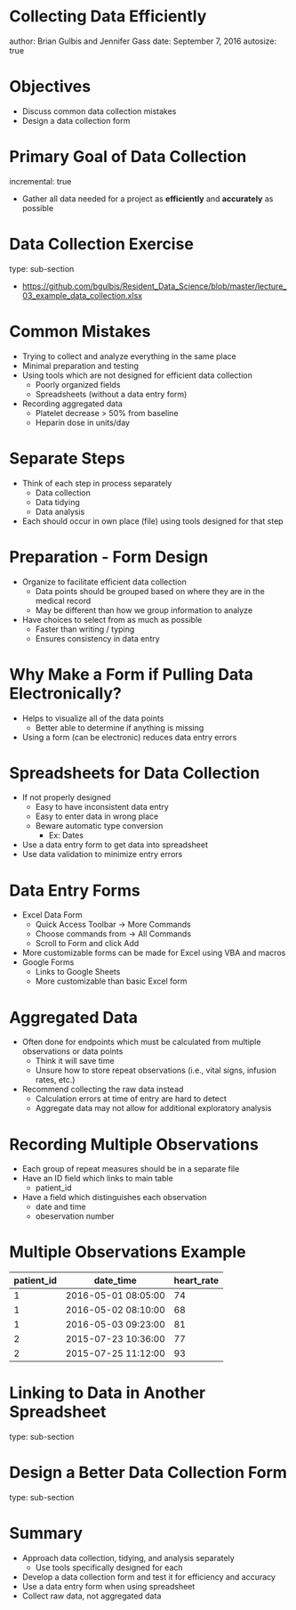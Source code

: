 Collecting Data Efficiently
========================================================
author: Brian Gulbis and Jennifer Gass
date: September 7, 2016
autosize: true

Objectives
========================================================

* Discuss common data collection mistakes
* Design a data collection form

Primary Goal of Data Collection
========================================================
incremental: true

* Gather all data needed for a project as __efficiently__ and __accurately__ as possible

Data Collection Exercise
========================================================
type: sub-section

* https://github.com/bgulbis/Resident_Data_Science/blob/master/lecture_03_example_data_collection.xlsx

Common Mistakes
========================================================

* Trying to collect and analyze everything in the same place
* Minimal preparation and testing
* Using tools which are not designed for efficient data collection
    - Poorly organized fields
    - Spreadsheets (without a data entry form)
* Recording aggregated data
    - Platelet decrease > 50% from baseline
    - Heparin dose in units/day

Separate Steps
========================================================
* Think of each step in process separately
    - Data collection
    - Data tidying
    - Data analysis
* Each should occur in own place (file) using tools designed for that step

Preparation - Form Design
========================================================

* Organize to facilitate efficient data collection
    - Data points should be grouped based on where they are in the medical record
    - May be different than how we group information to analyze
* Have choices to select from as much as possible
    - Faster than writing / typing
    - Ensures consistency in data entry

Why Make a Form if Pulling Data Electronically?
========================================================

* Helps to visualize all of the data points
    - Better able to determine if anything is missing
* Using a form (can be electronic) reduces data entry errors

Spreadsheets for Data Collection
========================================================

* If not properly designed
    - Easy to have inconsistent data entry
    - Easy to enter data in wrong place
    - Beware automatic type conversion
        + Ex: Dates
* Use a data entry form to get data into spreadsheet
* Use data validation to minimize entry errors

Data Entry Forms
========================================================

* Excel Data Form
    - Quick Access Toolbar -> More Commands
    - Choose commands from -> All Commands
    - Scroll to Form and click Add
* More customizable forms can be made for Excel using VBA and macros
* Google Forms
    - Links to Google Sheets
    - More customizable than basic Excel form

Aggregated Data
========================================================

* Often done for endpoints which must be calculated from multiple observations or data points
    - Think it will save time
    - Unsure how to store repeat observations (i.e., vital signs, infusion rates, etc.)
* Recommend collecting the raw data instead
    - Calculation errors at time of entry are hard to detect
    - Aggregate data may not allow for additional exploratory analysis

Recording Multiple Observations
========================================================

* Each group of repeat measures should be in a separate file
* Have an ID field which links to main table
    - patient_id
* Have a field which distinguishes each observation
    - date and time
    - obeservation number

Multiple Observations Example
========================================================

patient_id|date_time|heart_rate
----------|---------|----------
1|2016-05-01 08:05:00|74
1|2016-05-02 08:10:00|68
1|2016-05-03 09:23:00|81
2|2015-07-23 10:36:00|77
2|2015-07-25 11:12:00|93

Linking to Data in Another Spreadsheet
========================================================
type: sub-section

Design a Better Data Collection Form
========================================================
type: sub-section

Summary
========================================================

* Approach data collection, tidying, and analysis separately
    - Use tools specifically designed for each
* Develop a data collection form and test it for efficiency and accuracy
* Use a data entry form when using spreadsheet
* Collect raw data, not aggregated data
